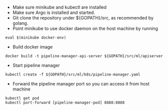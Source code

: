 - Make sure minikube and kubectl are installed
- Make sure Argo is installed and started.
- Git clone the repository under ${GOPATH}/src, as recommended by golang. 
- Point minikube to use docker daemon on the host machine by running 
```
eval $(minikube docker-env)
```
- Build docker image
```
docker build -t pipeline-manager-api-server ${GOPATH}/src/ml/apiserver
```
- Start pipeline manager
```
kubectl create -f ${GOPATH}/src/ml/k8s/pipeline-manager.yaml
```
- Forward the pipeline manager port so you can access it from host machine
```
kubectl get pod
kubectl port-forward [pipeline-manager-pod] 8888:8888
```